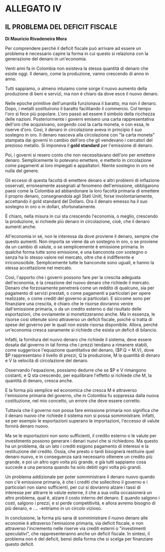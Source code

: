 # ALLEGATO IV

## IL PROBLEMA DEL DEFICIT FISCALE

**Di Mauricio Rivadeneira Mora**

Per comprendere perché il deficit fiscale può arrivare ad essere un problema è necessario capire la forma in cui questo si relaziona con la generazione del denaro in un'economia.

Venti anni fa in Colombia non esisteva la stessa quantità di denaro che esiste oggi. Il denaro, come la produzione, vanno crescendo di anno in anno.

Tutti sappiamo, o almeno intuiamo come sorge il nuovo aumento della produzione di beni e servizi, ma non è chiaro da dove esce il nuovo denaro.

Nelle epoche primitive dell'umanità funzionava il baratto, ma non il denaro. Dopo, i metalli sostituirono il baratto facilitando il commercio. Col tempo l'oro si fece più popolare. L'oro passò ad essere il simbolo della ricchezza delle nazioni. Posteriormente i governi emisero una carta rappresentativa dell'oro che acquisivano, sorgendo così la carta moneta, e con essa, le riserve d'oro. Così, il denaro in circolazione aveva in principio il suo sostegno in oro. Il denaro nasceva alla circolazione con "la carta moneta" stampata dai governi in cambio dell'oro che gli vendevano i cercatori del prezioso metallo. Si imponeva il **gold standard** per l'emissione di denaro.

Poi, i governi si resero conto che non necessitavano dell'oro per emettere denaro. Semplicemente lo potevano emettere, e metterlo in circolazione come pagamenti ai loro impiegati e appaltatori. Niente sostegno in oro né nulla del genere.

Gli eccessi di questa facoltà di emettere denaro e altri problemi di inflazione osservati, erroneamente assegnati al fenomeno dell'emissione, obbligarono paesi come la Colombia ad abbandonare la loro facoltà primaria di emettere il proprio denaro, consegnandola agli Stati Uniti, forse involontariamente, accettando il gold standard del Dollaro. Ora il denaro emesso ha il suo sostegno in oro o in dollari, sfortunatamente.

È chiaro, nella misura in cui sta crescendo l'economia, o meglio, crescendo la produzione, si richiede più denaro in circolazione, cioè, che il denaro aumenti anche.

All'economia in sé, non le interessa da dove proviene il denaro, sempre che questo aumenti. Non importa se viene da un sostegno in oro, o se proviene da un cambio di valute, o se semplicemente è emissione primaria. In qualche forma tutte sono emissione, e una banconota con sostegno o senza ha lo stesso valore nel mercato, oltre che è indifferente e irriconoscibile. Semplicemente tutte le banconote sono uguali, e hanno la stessa accettazione nel mercato.

Così, l'apporto che i governi possono fare per la crescita adeguata dell'economia, è la creazione del nuovo denaro che richiede il mercato. Denaro che forzosamente penetrerà come un reddito di qualcuno, sia per pagamento di servizi prestati, o come pagamenti a particolari per opere realizzate, o come crediti del governo ai particolari. E siccome sono per finanziare una crescita, è chiaro che le risorse dovranno venire dall'emissione primaria, o da un credito esterno o dal risultato delle esportazioni, che ovviamente si monetizzeranno anche. Ma in essenza, le risorse così ottenute sono attraverso un deficit fiscale, poiché si tratta di spese del governo per le quali non esiste risorsa disponibile. Allora, perché un'economia cresca sanamente si richiede che esista un deficit di bilancio.

Infatti, la fornitura del nuovo denaro che richiede il sistema, deve essere dosata dal governo in tal forma che i prezzi tendano a rimanere stabili, come suggerisce l'equazione quantitativa del denaro, ($P.Q = M.V), dove $P rappresentano il livello di prezzi, Q la produzione, M la quantità di denaro e V la velocità di circolazione del denaro.

Osservando l'equazione, possiamo dedurre che se $P e V rimangono costanti, e Q sta crescendo, per equilibrare l'effetto si richiede che M, la quantità di denaro, cresca anche.

E la forma più semplice ed economica che cresca M è attraverso l'emissione primaria del governo, che in Colombia fu soppressa dalla nuova costituzione, nel mio concetto, un errore che deve essere corretto.

Tuttavia che il governo non possa fare emissione primaria non significa che il denaro nuovo che richiede il sistema non si possa somministrare. Infatti, se per esempio le esportazioni superano le importazioni, l'eccesso di valute fornirà denaro nuovo.

Ma se le esportazioni non sono sufficienti, il credito esterno o le valute per investimento possono generare i denari nuovi che si richiedono. Ma questo ha un problema, da un lato i crediti esigono pagamento di interessi e la restituzione del credito. Ossia, che presto o tardi bisognerà restituire quel denaro nuovo, e in conseguenza sarà necessario ottenere un credito più grande, e poi un altro ogni volta più grande, e già tutti sappiamo cosa succede a una persona quando ha solo debiti ogni volta più grandi.

Un problema addizionale per poter somministrare il denaro nuovo quando non c'è emissione primaria, è che i crediti che sollecitino il governo e i particolari non siano sufficienti, per cui si dovranno alzare i tassi di interesse per attrarre le valute esterne, il che a sua volta occasionerà un altro problema, qual è, alzare il costo interno del denaro. E quando salgono i costi, salgono i prezzi, e si perde competitività, e allora avremo bisogno di più denaro, e .... -entriamo in un circolo vizioso.

In conclusione, la forma più sana di somministrare il nuovo denaro alle economie è attraverso l'emissione primaria, via deficit fiscale, e non attraverso l'incremento nelle riserve via crediti esterni o "investimenti speculativi", che rappresenteranno anche un deficit fiscale. In sintesi, il problema non è del deficit, bensì della forma che si scelga per finanziare questo deficit.
